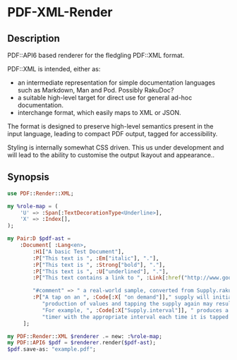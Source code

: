 PDF-XML-Render
=================

Description
-----------

PDF::API6 based renderer for the fledgling PDF::XML format.

PDF::XML is intended, either as:
- an intermediate representation for simple documentation languages such as
Markdown, Man and Pod. Possibly RakuDoc?
- a suitable high-level target for direct use for general ad-hoc documentation.
- interchange format, which easily maps to XML or JSON.

The format is designed to preserve high-level semantics present in the
input language, leading to compact PDF output, tagged for accessibility.

Styling is internally somewhat CSS driven. This us under development and will
lead to the ability to customise the output lkayout and appearance..

Synopsis
--------

```raku
use PDF::Render::XML;

my %role-map = (
    'U' => :Span[:TextDecorationType<Underline>],
    'X' => :Index[],
);

my Pair:D $pdf-ast =
    :Document[ :Lang<en>,
        :H1["A basic Test Document"],
        :P["This text is ", :Em["italic"], "."],
        :P["This text is ", :Strong["bold"], "."],
        :P["This text is ", :U["underlined"], "."],
        :P["This text contains a link to ", :Link[:href("http://www.google.com/"), "google"], "."],

        "#comment" => " a real-world sample, converted from Supply.rakudoc",
        :P["A tap on an ", :Code[:X[ "on demand"]]," supply will initiate the ",
           "production of values and tapping the supply again may result in a new set of values.",
           "For example, ", :Code[:X["Supply.interval"]], " produces a fresh ",
           "timer with the appropriate interval each time it is tapped."],
     ];

my PDF::Render::XML $renderer .= new: :%role-map;
my PDF::API6 $pdf = $renderer.render($pdf-ast);
$pdf.save-as: "example.pdf";
```
